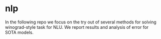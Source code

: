 # nlp
In the following repo we focus on the try out of several methods for solving winograd-style task for NLU. We report results and analysis of error for SOTA models.
